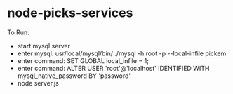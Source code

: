 # node-picks-services

To Run:
- start mysql server
- enter mysql: usr/local/mysql/bin/ ./mysql -h root -p --local-infile pickem
- enter command: SET GLOBAL local_infile = 1;
- enter command: ALTER USER 'root'@'localhost' IDENTIFIED WITH mysql_native_password BY 'password'
- node server.js
